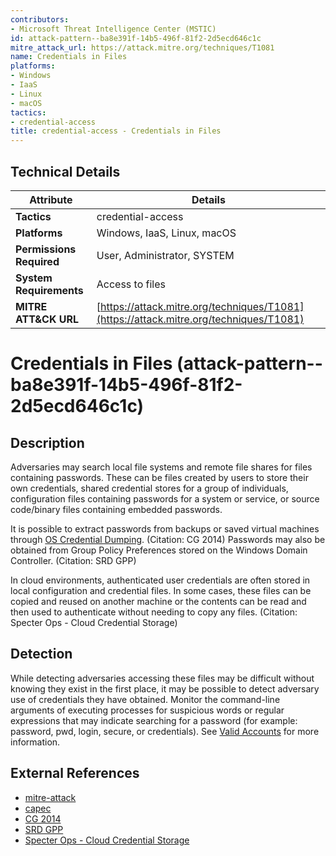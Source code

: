 ```yaml
---
contributors:
- Microsoft Threat Intelligence Center (MSTIC)
id: attack-pattern--ba8e391f-14b5-496f-81f2-2d5ecd646c1c
mitre_attack_url: https://attack.mitre.org/techniques/T1081
name: Credentials in Files
platforms:
- Windows
- IaaS
- Linux
- macOS
tactics:
- credential-access
title: credential-access - Credentials in Files
---
```


## Technical Details

| Attribute | Details |
|-----------|----------|
| **Tactics** | credential-access |
| **Platforms** | Windows, IaaS, Linux, macOS |
| **Permissions Required** | User, Administrator, SYSTEM |
| **System Requirements** | Access to files |
| **MITRE ATT&CK URL** | [https://attack.mitre.org/techniques/T1081](https://attack.mitre.org/techniques/T1081) |

# Credentials in Files (attack-pattern--ba8e391f-14b5-496f-81f2-2d5ecd646c1c)

## Description
Adversaries may search local file systems and remote file shares for files containing passwords. These can be files created by users to store their own credentials, shared credential stores for a group of individuals, configuration files containing passwords for a system or service, or source code/binary files containing embedded passwords.

It is possible to extract passwords from backups or saved virtual machines through [OS Credential Dumping](https://attack.mitre.org/techniques/T1003). (Citation: CG 2014) Passwords may also be obtained from Group Policy Preferences stored on the Windows Domain Controller. (Citation: SRD GPP)

In cloud environments, authenticated user credentials are often stored in local configuration and credential files. In some cases, these files can be copied and reused on another machine or the contents can be read and then used to authenticate without needing to copy any files. (Citation: Specter Ops - Cloud Credential Storage)



## Detection
While detecting adversaries accessing these files may be difficult without knowing they exist in the first place, it may be possible to detect adversary use of credentials they have obtained. Monitor the command-line arguments of executing processes for suspicious words or regular expressions that may indicate searching for a password (for example: password, pwd, login, secure, or credentials). See [Valid Accounts](https://attack.mitre.org/techniques/T1078) for more information.

## External References
- [mitre-attack](https://attack.mitre.org/techniques/T1081)
- [capec](https://capec.mitre.org/data/definitions/639.html)
- [CG 2014](http://carnal0wnage.attackresearch.com/2014/05/mimikatz-against-virtual-machine-memory.html)
- [SRD GPP](http://blogs.technet.com/b/srd/archive/2014/05/13/ms14-025-an-update-for-group-policy-preferences.aspx)
- [Specter Ops - Cloud Credential Storage](https://posts.specterops.io/head-in-the-clouds-bd038bb69e48)
